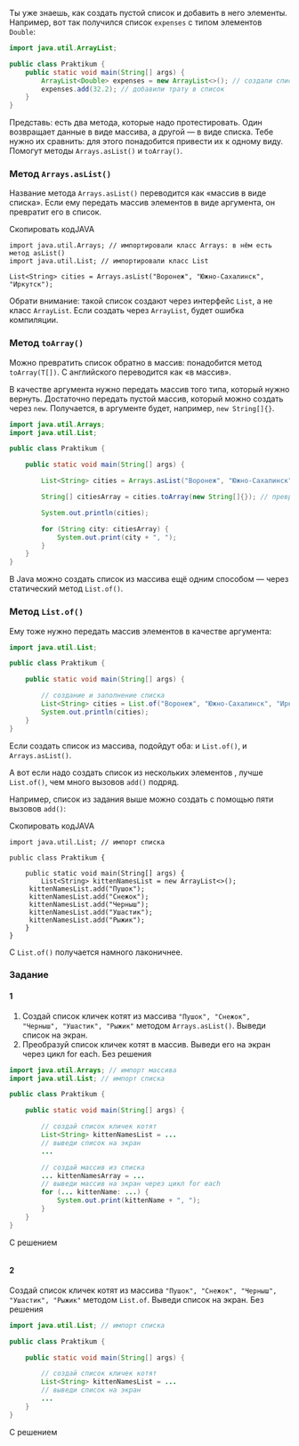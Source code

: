 Ты уже знаешь, как создать пустой список и добавить в него элементы. Например, вот так получился список `expenses` с типом элементов `Double`:

```java
import java.util.ArrayList;

public class Praktikum {
    public static void main(String[] args) {
        ArrayList<Double> expenses = new ArrayList<>(); // создали список трат
        expenses.add(32.2); // добавили трату в список
    }
}
```


Представь: есть два метода, которые надо протестировать. Один возвращает данные в виде массива, а другой — в виде списка. Тебе нужно их сравнить: для этого понадобится привести их к одному виду. Помогут методы `Arrays.asList()` и `toArray()`.

### Метод `Arrays.asList()`

Название метода `Arrays.asList()` переводится как «массив в виде списка». Если ему передать массив элементов в виде аргумента, он превратит его в список.

Скопировать кодJAVA

```
import java.util.Arrays; // импортировали класс Arrays: в нём есть метод asList()
import java.util.List; // импортировали класс List

List<String> cities = Arrays.asList("Воронеж", "Южно-Сахалинск", "Иркутск"); 
```

Обрати внимание: такой список создают через интерфейс `List`, а не класс `ArrayList`. Если создать через `ArrayList`, будет ошибка компиляции.

### Метод `toArray()`

Можно превратить список обратно в массив: понадобится метод `toArray(T[])`. С английского переводится как «в массив».

В качестве аргумента нужно передать массив того типа, который нужно вернуть. Достаточно передать пустой массив, который можно создать через `new`. Получается, в аргументе будет, например, `new String[]{}`.

```java
import java.util.Arrays;
import java.util.List;

public class Praktikum {

    public static void main(String[] args) {

        List<String> cities = Arrays.asList("Воронеж", "Южно-Сахалинск", "Иркутск"); // создали и заполнили список

        String[] citiesArray = cities.toArray(new String[]{}); // превратили список в массив

        System.out.println(cities);

        for (String city: citiesArray) {
            System.out.print(city + ", ");
        }
    }
}
```

В Java можно создать список из массива ещё одним способом — через статический метод `List.of()`.

### Метод `List.of()`

Ему тоже нужно передать массив элементов в качестве аргумента:

```java
import java.util.List;

public class Praktikum {

    public static void main(String[] args) {

        // создание и заполнение списка
        List<String> cities = List.of("Воронеж", "Южно-Сахалинск", "Иркутск");
        System.out.println(cities);
    }
}
```


Если создать список из массива, подойдут оба: и `List.of()`, и `Arrays.asList()`.

А вот если надо создать список из нескольких элементов , лучше `List.of()`, чем много вызовов `add()` подряд.

Например, список из задания выше можно создать с помощью пяти вызовов `add()`:

Скопировать кодJAVA

```
import java.util.List; // импорт списка

public class Praktikum {

    public static void main(String[] args) {
        List<String> kittenNamesList = new ArrayList<>();
     kittenNamesList.add("Пушок");
     kittenNamesList.add("Снежок");
     kittenNamesList.add("Черныш");
     kittenNamesList.add("Ушастик");
     kittenNamesList.add("Рыжик");       
    }
} 
```

С `List.of()` получается намного лаконичнее.
### Задание

#### 1
1. Создай список кличек котят из массива `"Пушок", "Снежок", "Черныш", "Ушастик", "Рыжик"` методом `Arrays.asList()`. Выведи список на экран.
2. Преобразуй список кличек котят в массив. Выведи его на экран через цикл for each.
   Без решения
```Java
import java.util.Arrays; // импорт массива
import java.util.List; // импорт списка

public class Praktikum {

    public static void main(String[] args) {

        // создай список кличек котят
        List<String> kittenNamesList = ...
        // выведи список на экран
        ...

        // создай массив из списка
        ... kittenNamesArray = ...
        // выведи массив на экран через цикл for each
        for (... kittenName: ...) {
            System.out.print(kittenName + ", ");
        }
    }
}
```

С решением
```Java

```


#### 2
Создай список кличек котят из массива `"Пушок", "Снежок", "Черныш", "Ушастик", "Рыжик"` методом `List.of`. Выведи список на экран.
Без решения
```java
import java.util.List; // импорт списка

public class Praktikum {

    public static void main(String[] args) {

        // создай список кличек котят
        List<String> kittenNamesList = ...
        // выведи список на экран
        ...
    }
}
```

С решением
```java

```